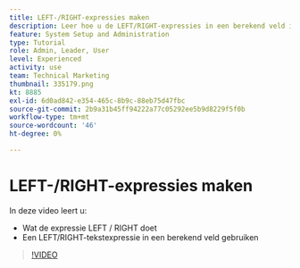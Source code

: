 ```yaml
---
title: LEFT-/RIGHT-expressies maken
description: Leer hoe u de LEFT/RIGHT-expressies in een berekend veld in Adobe gebruikt [!DNL Workfront].
feature: System Setup and Administration
type: Tutorial
role: Admin, Leader, User
level: Experienced
activity: use
team: Technical Marketing
thumbnail: 335179.png
kt: 8885
exl-id: 6d0ad842-e354-465c-8b9c-88eb75d47fbc
source-git-commit: 2b9a31b45ff94222a77c05292ee5b9d8229f5f0b
workflow-type: tm+mt
source-wordcount: '46'
ht-degree: 0%

---
```


# LEFT-/RIGHT-expressies maken

In deze video leert u:

* Wat de expressie LEFT / RIGHT doet
* Een LEFT/RIGHT-tekstexpressie in een berekend veld gebruiken

>[!VIDEO](https://video.tv.adobe.com/v/335179/?quality=12)
